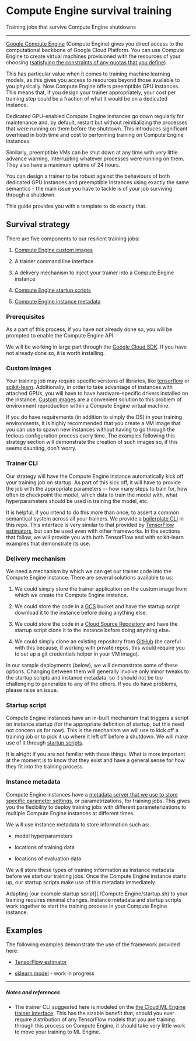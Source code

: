 # Compute Engine survival training

Training jobs that survive Compute Engine shutdowns

- - -

[Google Compute Engine](https://cloud.google.com/compute/docs/) (Compute Engine) gives you direct access to the computational backbone of Google Cloud Platform. You can use Compute Engine to create virtual machines provisioned with the resources of your choosing ([satisfying the constraints of any quotas that you define](https://cloud.google.com/compute/quotas)).

This has particular value when it comes to training machine learning models, as this gives you access to resources beyond those available to you physically. Now Compute Engine offers preemptible GPU instances. This means that, if you design your trainer appropriately, your cost per training step could be a fraction of what it would be on a dedicated instance.

Dedicated GPU-enabled Compute Engine instances go down regularly for maintenance and, by default, restart but without reinitializing the processes that were running on them before the shutdown. This introduces significant overhead in both time and cost to performing training on Compute Engine instances.

Similarly, preemptible VMs can be shut down at any time with very little advance warning, interrupting whatever processes were running on them. They also have a maximum uptime of 24 hours.

You can design a trainer to be robust against the behaviours of both dedicated GPU instances and preemptible instances using exactly the same semantics - the main issue you have to tackle is of your job surviving through a shutdown.

This guide provides you with a template to do exactly that.


## Survival strategy

There are five components to our resilient training jobs:

1. [Compute Engine custom images](https://cloud.google.com/compute/docs/images#custom_images)

1. A trainer command line interface

1. A delivery mechanism to inject your trainer into a Compute Engine instance

1. [Compute Engine startup scripts](https://cloud.google.com/compute/docs/startupscript)

1. [Compute Engine instance metadata](https://cloud.google.com/compute/docs/storing-retrieving-metadata)


### Prerequisites

As a part of this process, if you have not already done so, you will be prompted to enable the Compute Engine API.

We will be working in large part through the [Google Cloud SDK](https://cloud.google.com/sdk/). If you have not already done so, it is worth installing.


### Custom images

Your training job may require specific versions of libraries, like [tensorflow](https://www.tensorflow.org/) or [scikit-learn](http://scikit-learn.org). Additionally, in order to take advantage of instances with attached GPUs, you will have to have hardware-specific drivers installed on the instance. [Custom images](https://cloud.google.com/compute/docs/images#custom_images) are a convenient solution to this problem of environment reproduction within a Compute Engine virtual machine.

If you do have requirements (in addition to simply the OS) in your training environments, it is highly recommended that you create a VM image that you can use to spawn new instances without having to go through the tedious configuration process every time. The examples following this strategy section will demonstrate the creation of such images so, if this seems daunting, don't worry.


### Trainer CLI

Our strategy will have the Compute Engine instance automatically kick off your training job on startup. As part of this kick off, it will have to provide the job with the appropriate parameters -- how many steps to train for, how often to checkpoint the model, which data to train the model with, what hyperparameters should be used in training the model, etc.

It is helpful, if you intend to do this more than once, to assert a common semantical system across all your trainers. We provide a [boilerplate CLI](./wrapper/train.py) in this repo. This interface is very similar to that provided by [TensorFlow estimators](https://www.tensorflow.org/programmers_guide/estimators), but can be used even with other frameworks. In the sections that follow, we will provide you with both TensorFlow and with scikit-learn examples that demonstrate its use.


### Delivery mechanism

We need a mechanism by which we can get our trainer code into the Compute Engine instance. There are several solutions available to us:

1. We could simply store the trainer application on the custom image from which we create the Compute Engine instance.

1. We could store the code in a [GCS](https://cloud.google.com/storage/) bucket and have the startup script download it to the instance before doing anything else.

1. We could store the code in a [Cloud Source Repository](https://cloud.google.com/source-repositories/) and have the startup script clone it to the instance before doing anything else.

1. We could simply clone an existing repository from [GitHub](https://github.com/) (be careful with this because, if working with private repos, this would require you to set up a git credentials helper in your VM image).

In our sample deployments (below), we will demonstrate some of these options. Changing between them will generally involve only minor tweaks to the startup scripts and instance metadata, so it should not be too challenging to generalize to any of the others. If you do have problems, please raise an issue.


### Startup script

Compute Engine instances have an in-built mechanism that triggers a script on instance startup (for the appropriate definition of startup, but this need not concern us for now). This is the mechanism we will use to kick off a training job or to pick it up where it left off before a shutdown. We will make use of it through [startup scripts](https://cloud.google.com/compute/docs/startupscript#troubleshooting).

It is alright if you are not familiar with these things. What is more important at the moment is to know that they exist and have a general sense for how they fit into the training process.


### Instance metadata

Compute Engine instances have a [metadata server that we use to store specific parameter settings](https://cloud.google.com/compute/docs/storing-retrieving-metadata#custom), or parametrizations, for training jobs. This gives you the flexibility to deploy training jobs with different parameterizations to multiple Compute Engine instances at different times.

We will use instance metadata to store information such as:

+ model hyperparameters

+ locations of training data

+ locations of evaluation data

We will store these types of training information as instance metadata before we start our training jobs. Once the Compute Engine instance starts up, our startup scripts make use of this metadata immediately.

Adapting [our example startup script](./Compute Engine/startup.sh) to your training requires minimal changes. Instance metadata and startup scripts work together to start the training process in your Compute Engine instance.


## Examples

The following examples demonstrate the use of the framework provided here:

+ [TensorFlow estimator](./README-tf-estimator.md)

+ [sklearn model](./README-sklearn.md) - work in progress

- - -

##### Notes and references

+ The trainer CLI suggested here is modeled on the [the Cloud ML Engine trainer interface](https://cloud.google.com/ml-engine/docs/packaging-trainer). This has the sizable benefit that, should you ever require distribution of any TensorFlow models that you are training through this process on Compute Engine, it should take very little work to move your training to ML Engine.
